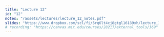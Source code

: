 ```yaml
---
title: "Lecture 12"
id: "12"
notes: "/assets/lectures/lecture_12_notes.pdf"
slides: "https://www.dropbox.com/scl/fi/5rq6lt4cj8gtgl16189xh/lecture_12_slides.pdf?rlkey=oo36criodwi3ehbo1msuoxljq&st=p2412q6r&dl=0"
# recording: "https://canvas.mit.edu/courses/28217/external_tools/369"
---
```

